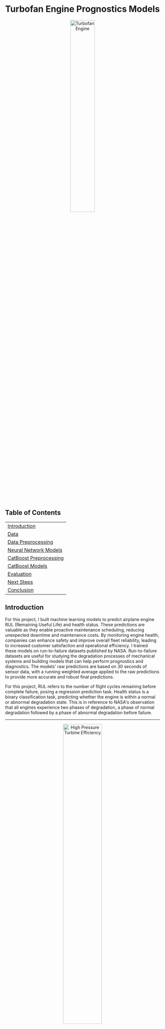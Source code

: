 # Turbofan Engine Prognostics Models

<p align="center">
  <img src="https://plus.unsplash.com/premium_photo-1679758629409-83446005843c?w=500&auto=format&fit=crop&q=60&ixlib=rb-4.0.3&ixid=M3wxMjA3fDB8MHxzZWFyY2h8MXx8YWlycGxhbmUlMjB0dXJib2ZhbiUyMGVuZ2luZXxlbnwwfHwwfHx8MA%3D%3D" alt="Turbofan Engine" style="width: 40%;">
</p>  

## Table of Contents
<table>
  <tr>
    <td><a href="#introduction">Introduction</a></td>
  </tr>
  <tr>
    <td><a href="#data">Data</a></td>
  </tr>
  <tr>
    <td><a href="#data-preprocessing">Data Preprocessing</a></td>
  </tr>
  <tr>
    <td><a href="#neural-network-models">Neural Network Models</a></td>
  </tr>
  <tr>
    <td><a href="#catboost-preprocessing">CatBoost Preprocessing</a></td>
  </tr>
  <tr>
    <td><a href="#catboost-models">CatBoost Models</a></td>
  </tr>
  <tr>
    <td><a href="#evaluation">Evaluation</a></td>
  </tr>
  <tr>
    <td><a href="#next-steps">Next Steps</a></td>
  </tr>
  <tr>
    <td><a href="#conclusion">Conclusion</a></td>
  </tr>
</table>
<!-- End of Selection -->

## Introduction
<a name="introduction"></a>

For this project, I built machine learning models to predict airplane engine RUL (Remaining Useful Life) and health status. These predictions are valuable as they enable proactive maintenance scheduling, reducing unexpected downtime and maintenance costs. By monitoring engine health, companies can enhance safety and improve overall fleet reliability, leading to increased customer satisfaction and operational efficiency. I trained these models on run-to-failure datasets published by NASA. Run-to-failure datasets are useful for studying the degradation processes of mechanical systems and building models that can help perform prognostics and diagnostics. The models' raw predictions are based on 30 seconds of sensor data, with a running weighted average applied to the raw predictions to provide more accurate and robust final predictions. 

For this project, RUL refers to the number of flight cycles remaining before complete failure, posing a regression prediction task. Health status is a binary classification task, predicting whether the engine is within a normal or abnormal degradation state. This is in reference to NASA's observation that all engines experience two phases of degradation, a phase of normal degradation followed by a phase of abnormal degradation before failure.

---
<p align="center">
  <img src="https://github.com/MattPickard/Data-Science-Portfolio/blob/main/Images/high_pressure_turbine_efficiency.png?raw=true" alt="High Pressure Turbine Efficiency" style="width: 50%;">
</p>  

*A figure that shows high pressure turbine efficiency over time, indicating engine degradation. The dashed lines show the transition from normal to abnormal degradation phases.*  

---

Traditional machine learning models are typically a first choice for tabular data. However, traditional models tend to be less effective at learning temporal patterns in data. To address the need for models capable of extracting short-term temporal patterns from 30 seconds of sensor data, I developed hybrid models that leverage the strengths of both traditional machine learning techniques and neural networks. The models are built using one-dimensional convolutional neural networks (CNNs) to extract features from the sensor data, then those features are used as input for CatBoost models to make their final predictions. I tried various other approaches, such as forms of Long Short-Term Memory (LSTM), residual network inspired architectures, and using the flattened raw data as input for traditional machine learning models. However, the hybrid models presented in this project performed with higher accuracy.  

## Data
<a name="data"></a>
[**NASA's Aircraft Engine Run-to-Failure Dataset under Real Flight Conditions for Prognostics and Diagnostics**](https://www.mdpi.com/2306-5729/6/1/5)  
[**NASA's Original 2020 Paper**](https://ntrs.nasa.gov/citations/20205001125)

These run-to-failure datasets were synthetically generated using NASA's Commercial Modular Aero-Propulsion System Simulation (C-MAPSS), which simulates turbofan engines with high precision as they are fed flight conditions as recorded by real commercial jets. The variables used to make the predictions include Flight Data (w) and Sensor Measurements (xs). Between these two categories there are 18 features, and each row of data in the dataset represents one second of sensor data.

Each unit (engine) simulated flights of certain lengths and are categorized into three flight classes: short (1 to 3 hour flights), medium (3 to 5 hour flights), and long (5+ hour flights). A variety of flight classes were included to ensure the models would be able to generalize engines from different flight conditions. Below is a table of the 18 units I used to train the models:

| Dataset | Unit | Flight Class |
|--------------|:-------------:|:--------:|
| DS02-006     | 11 | Short |
| DS02-006     | 14 | Medium |
| DS02-006     | 15, 16, 18, 20 | Long |
| DS03-012     | 1, 5, 9, 12 | Short |
| DS03-012     | 2, 3, 4, 7 | Medium |
| DS03-012     | 6, 8, 10, 11 | Long |  

For evaluation, I used units 13 (Long Flight Class), 14 (Short Flight Class), 15 (Medium Flight Class) from DS03-012, to test the models' ability to generalize to different flight classes.

Due to computational constraints, I limited the scope of the project to a subset of engines that experienced a failure mode that affects both the low pressure turbine and the high pressure turbine efficiency. All of the units used in my project experience this specific type of failure mode. With the 18 engines I used for training, it contained over 11 million rows of sensor and flight condition data.  

## Data Preprocessing
<a name="data-preprocessing"></a>
[**Preprocessing Code**](https://github.com/MattPickard/Data-Science-Portfolio/blob/main/Turbofan%20Engine%20Prognostics%20Project/preprocessing.ipynb)

The datasets were preprocessed and fully transformed to avoid additional computational overhead during training. To be compatible as input for the neural networks, the y labels were extracted and the x features were reshaped as (# of samples, 30, 18), representing 30 second windows of 18 features. The 30-second windows were created using overlapping segments with a new window starting every 10 seconds. This process converted approximately 11.5 million seconds of data into 1.15 million 30-second time windows. The 30-second training windows were then randomized and split into training and validation sets, with 10% being used for validation.  

Steps used to preprocess the data:

1. Extract the correct y labels and x features from the DS02-006 and DS03-012 h5 files and combine them into one data frame.
2. Split into training and testing sets. (units 13, 14, 15 from DS03-012)
3. Remove Flight Class and Cycle columns. (NASA indicated these were not meant to be used for predictions)
4. Create 30-second windows with 10-second overlaps.
5. Remove all windows that captured data from multiple units. (engines)
6. Remove the Unit column. (this column was needed for the previous step, so it wasn't removed earlier)
7. Randomize the training data and split into training and validation sets.
8. Separate the x features and y labels.
9. Save each dataset as a compressed h5 file for later use.

Due to the size of the dataset, memory was regularly freed by deleting variables that were no longer needed after each transformation step. If I had not done this my computer would have quickly run out of memory.  

## Neural Network Models
<a name="neural-network-models"></a>
[**Neural Networks Code**](https://github.com/MattPickard/Data-Science-Portfolio/blob/main/Turbofan%20Engine%20Prognostics%20Project/one_d_conv_models.ipynb)

The first step in assembling the hybrid models involves building one-dimensional convolutional neural networks. While these neural networks train, the first convolutional blocks learn low-level features (one block in this case). These blocks are then separated from the larger models and used as feature extractors for traditional machine learning models such as CatBoost. While I was at it, I optimized the models for the two prediction tasks. They do not perform as well as the finished hybrid models, but they showed promise and established a solid baseline of scores for my hybrid models to compare against.

With a dataset so large, using the whole dataset as a single epoch would likely mean learning convergence would occur mid-epoch, to mitigate this, I lowered the epoch size to check against the validation set more often. To set custom epoch sizes, a data generator was used to feed the models batches of the 30-second windows. Both neural networks shared a similar structure which I found performed well:


- **Input shape:** (30, 18) Thirty seconds of 18 features

- **One-dimensional Convolutional Block**  
    - 1D Convolutional Layer (512 filters, kernel size of 3, strides of 1, relu activation, same padding)  
    - Batch Normalization Layer  
    - Global Average Pooling Layer (I found this worked better than a flattening layer or incremental 1D max pooling layers.)  

- **First Dense Block**  
    - Dense Layer (2048 units, relu activation, L2 kernel regularization of 0.025)  
    - Batch Normalization Layer  

- **Eight Smaller Dense Blocks**  
    - Dense Layer (128 units, relu activation, L2 kernel regularization of 0.025)  
    - Batch Normalization Layer  

- **Output Layers**  
    - Health State uses a sigmoid activation function.  
    - RUL uses a linear activation function.  


For optimizers I used AdamW with an exponential decay learning rate scheduler. This approach allows the learning rate to decrease as the model trains, which promotes more efficient and stable learning. For losses, I used a binary cross-entropy for the health state prediction and a custom loss function for RUL that functions similarly to mean squared error, but penalizes overestimations:

<p align="center">
  <img src="https://github.com/MattPickard/Data-Science-Portfolio/blob/main/Images/custom_loss.png?raw=true" alt="Custom Loss Function" style="width: 50%;">
</p>

The idea behind the custom loss function stems from NASA's evaluation scoring function that slightly penalizes overestimations more than underestimations. This makes sense as overestimations may lead to delayed maintenance and increased costs. By using this loss function, the RUL model did better on NASA's scoring function, however, it performed worse on the root mean squared error metric. Therefore, I used a small penalty weight of .05 to balance performance of the two metrics.

## CatBoost Preprocessing
<a name="catboost-preprocessing"></a>
[**CatBoost Preprocessing Code**](https://github.com/MattPickard/Data-Science-Portfolio/blob/main/Turbofan%20Engine%20Prognostics%20Project/catboost_preprocessing.ipynb)

Once the convolutional blocks learned to interpret low-level features, their outputs were used as inputs for CatBoost models. The neural network's first convolutional block takes a shape of (# of samples, 30, 18) as input and outputs a shape of (# of samples, 512). The CatBoost models then use those 512 features to make their predictions. To reduce the computational overhead during training and evaluation, I saved the datasets of features produced by the feature extractors for later use.

## CatBoost Models
<a name="catboost-models"></a>
[**CatBoost Models Code**](https://github.com/MattPickard/Data-Science-Portfolio/blob/main/Turbofan%20Engine%20Prognostics%20Project/catboost_models.ipynb)

I began by using grid search cross-validation to find the best parameters for the CatBoost models, however the size of the dataset proved a major challenge, both in terms of memory and computational power. My solution was to use a smaller subset of the dataset during the grid search to gain an intuition for possible best parameters for the larger dataset. During cross-validation, it became clear that deeper trees performed well, however, to keep the timeline of this project reasonable, I limited the depth of the trees to 10. For example, an increase of tree depth from 10 to 11 on the full training set would have added an extra 3-4 hours of training on my personal computer. The final parameters and structure of the models are as follows:

**Health State CatBoost Model:**
- learning rate: 0.1
- depth: 10
- \# of trees: 668
- loss function: Logloss
- Approximate size: 11 MB

**RUL CatBoost Model:**
- learning rate: 0.1
- depth: 10
- \# of trees: 5000
- loss function: RMSE
- Approximate size: 81 MB

## Evaluation
<a name="evaluation"></a>
[**Evaluation Code**](https://github.com/MattPickard/Data-Science-Portfolio/blob/main/Turbofan%20Engine%20Prognostics%20Project/evaluation.ipynb)

To create the final predictions from the raw predictions, I applied a running weighted average of 1500 time steps, which is approximately 4 hours. I also applied a threshold of 0.5 to the weighted health state averages to convert the probabilities into a binary classification. Taking these steps make the predictions more robust and accurate.

To evaluate the performance of the models, I tested them on three units of different flight classes. The three units were 13 (Long Flight Class), 14 (Short Flight Class), and 15 (Medium Flight Class) from DS03-012. For evaluation metrics I used accuracy for the health state predictions and three separate metrics for Remaining Useful Life (RUL) predictions: mean absolute error, root mean squared error, and converted NASA's scoring function into an evaluation metric that penalizes overestimations. 

<p align="center">
  <img src="https://github.com/MattPickard/Data-Science-Portfolio/blob/main/Images/nasa_scoring.png?raw=true" alt="NASA's Evaluation Metric" style="width: 30%;">
</p>

NASA's scoring function is shown above where delta is the difference between the predicted RUL and the actual RUL and alpha is set to 1/13 if the RUL is an underestimate and to 1/10 if the RUL is an overestimate. I converted it into an evaluation metric by taking the mean instead of the sum.

## Unit 13 Evaluation (Long Flight Class)
<p style="display: flex; align-items: center; justify-content: space-between;">
  <img src="https://github.com/MattPickard/Data-Science-Portfolio/blob/main/Images/rul_13.png?raw=true" alt="Unit 13 Evaluation" style="width: 48%;">
  <img src="https://github.com/MattPickard/Data-Science-Portfolio/blob/main/Images/hs_13.png?raw=true" alt="Unit 13 Evaluation" style="width: 48%;">
</p>

| Metric                        | Raw Predictions  | Final Predictions |
|-------------------------------|------------------|--------------------|
| Health State Accuracy         | 93.31%           | 97.00%             |
| RUL MAE                       | 6.18             | 5.68               |
| RUL RMSE                      | 8.25             | 7.50               |
| RUL NASA Evaluation Metric    | 1.79             | 1.68               |

## Unit 14 Evaluation (Short Flight Class)
<p style="display: flex; align-items: center; justify-content: space-between;">
  <img src="https://github.com/MattPickard/Data-Science-Portfolio/blob/main/Images/rul_14.png?raw=true" alt="Unit 14 Evaluation" style="width: 48%;">
  <img src="https://github.com/MattPickard/Data-Science-Portfolio/blob/main/Images/hs_14.png?raw=true" alt="Unit 14 Evaluation" style="width: 48%;">
</p>

| Metric                        | Raw Predictions  | Final Predictions |
|-------------------------------|------------------|--------------------|
| Health State Accuracy         | 93.04%           | 98.96%             |
| RUL MAE                       | 3.73             | 3.46               |
| RUL RMSE                      | 5.42             | 4.48               |
| RUL NASA Evaluation Metric    | 1.55             | 1.46               |

## Unit 15 Evaluation (Medium Flight Class)
<p style="display: flex; align-items: center; justify-content: space-between;">
  <img src="https://github.com/MattPickard/Data-Science-Portfolio/blob/main/Images/rul_15.png?raw=true" alt="Unit 15 Evaluation" style="width: 48%;">
  <img src="https://github.com/MattPickard/Data-Science-Portfolio/blob/main/Images/hs_15.png?raw=true" alt="Unit 15 Evaluation" style="width: 48%;">
</p>

| Metric                        | Raw Predictions  | Final Predictions |
|-------------------------------|------------------|--------------------|
| Health State Accuracy         | 95.80%           | 99.56%             |
| RUL MAE                       | 2.55             | 1.90               |
| RUL RMSE                      | 4.07             | 2.77               |
| RUL NASA Evaluation Metric    | 1.29             | 1.19               |

### Evaluation Interpretation

The evaluation results demonstrate significant improvements after applying the final prediction techniques. They also show that the models generalize best to medium flight class engines. Understandable, as the average flight and engine conditions between the three flight classes would most closely resemble the conditions of the medium flight class engines.

## Next Steps   
<a name="next-steps"></a>   
### Create a Diagnostic and Prognostic Suite

The models developed in this project would be as tools to monitor engine health and aid in optimizing maintenance scheduling. However, they don't diagnose the causes of failure. For this reason, I suggest building two additional types of models that would aid in engine diagnostics. First, regression prediction models that predict the health parameters (theta), which are also simulated by the C-MAPSS models. This would give engineers insight into the efficiency and health of the engine's various components.

<p align="center">
  <img src="https://github.com/MattPickard/Data-Science-Portfolio/blob/main/Images/health_parameters.png?raw=true" alt="Health Parameters" style="width: 35%;">
</p>

Second, create a multi-class classification model that identifies the failure mode. All together, these models would form a diagnostic and prognostic suite that would help engineers diagnose the causes of failure, perform proper maintenance, and schedule maintenance.

### Diversify and Scale Up the Data

As I wrote above, the scope of this project was limited to a single failure mode, so these models serve only as a proof of concept. To ensure the models are industry ready, a scale up of the training dataset would be needed to represent all failure modes. Scaling up the training data would also allow the models to generalize better to the different flight classes. I would expect to see improvements to the long flight and short flight class metrics if the training dataset were larger due to having a wider range of flight and engine conditions to learn from, making the predictions more robust to variations.

### Model Improvements

There are multiple approaches still worth exploring to improve the models' performance: 

- Using deeper trees in the CatBoost models. As I mentioned above, I limited the depth of the trees to 10 to keep the timeline of this project reasonable.
- Feature engineering using domain expertise or traditional feature selection techniques. For example, using rolling averages or lag features and using the HS model prediction as a feature for the RUL model and vice versa. Feature engineering often provides models with quality features that can improve performance.
- Trying different architectures, such as using transformers as feature extractors or using other decision tree boosting models.
- Create a larger training dataset to improve generalization.

## Conclusion
<a name="conclusion"></a>

This project highlights the power of machine learning in predictive maintenance and diagnostics. By leveraging sensor data and combining one-dimensional convolutional neural networks with advanced machine learning models like CatBoost, robust models capable of predicting the health and Remaining Useful Life (RUL) of mechanical systems can be built. These predictions allow engineers to proactively identify and address potential issues, reducing unexpected downtime and extending the operational lifespan of engines. This enhances safety and reliability and translates into cost reductions and operational efficiency. I hope you enjoyed, please reach out if you have any questions or comments!
